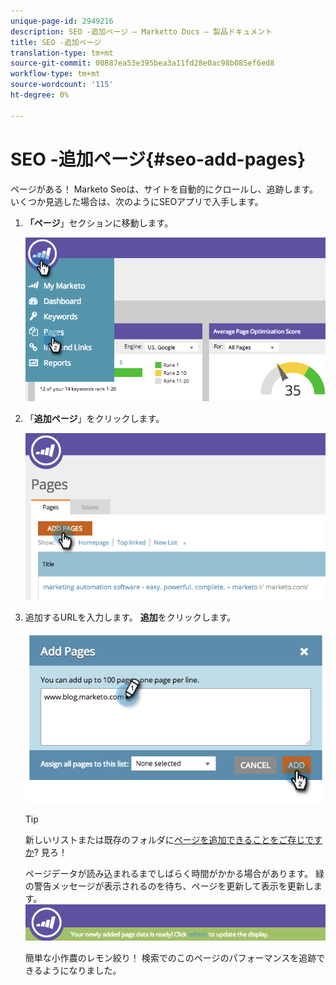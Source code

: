 ```yaml
---
unique-page-id: 2949216
description: SEO -追加ページ — Marketto Docs — 製品ドキュメント
title: SEO -追加ページ
translation-type: tm+mt
source-git-commit: 00887ea53e395bea3a11fd28e0ac98b085ef6ed8
workflow-type: tm+mt
source-wordcount: '115'
ht-degree: 0%

---
```



# SEO -追加ページ{#seo-add-pages}

ページがある！ Marketo Seoは、サイトを自動的にクロールし、追跡します。 いくつか見逃した場合は、次のようにSEOアプリで入手します。

1. **「ページ**」セクションに移動します。

   ![](assets/image2014-9-18-12-3a55-3a19.png)

1. 「**追加ページ**」をクリックします。

   ![](assets/image2014-9-18-12-3a55-3a53.png)

1. 追加するURLを入力します。 **追加**&#x200B;をクリックします。

   ![](assets/image2014-9-18-12-3a56-3a15.png)

   >[!TIP]
   >
   >新しいリストまたは既存のフォルダに[ページを追加できることをご存じですか](../../../../product-docs/additional-apps/seo/understanding-seo/seo-managing-lists.md)? 見ろ！

   ページデータが読み込まれるまでしばらく時間がかかる場合があります。 緑の警告メッセージが表示されるのを待ち、ページを更新して表示を更新します。
   ![](assets/image2014-9-18-12-3a57-3a10.png)

   簡単な小作農のレモン絞り！ 検索でのこのページのパフォーマンスを追跡できるようになりました。

